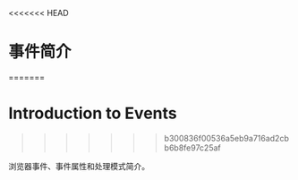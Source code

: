<<<<<<< HEAD
# 事件简介
=======
# Introduction to Events
>>>>>>> b300836f00536a5eb9a716ad2cbb6b8fe97c25af

浏览器事件、事件属性和处理模式简介。
